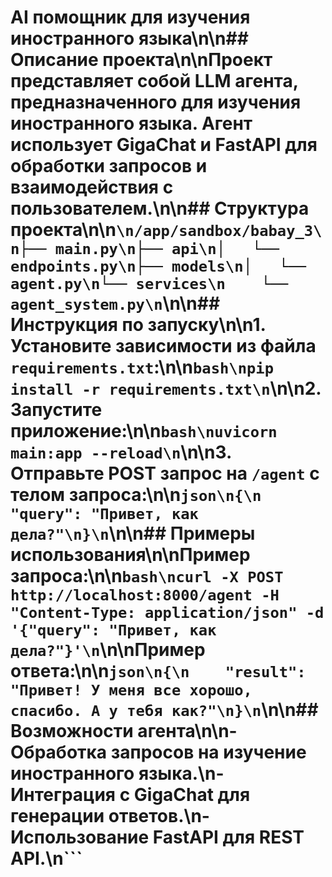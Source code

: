 # AI помощник для изучения иностранного языка\n\n## Описание проекта\n\nПроект представляет собой LLM агента, предназначенного для изучения иностранного языка. Агент использует GigaChat и FastAPI для обработки запросов и взаимодействия с пользователем.\n\n## Структура проекта\n\n```\n/app/sandbox/babay_3\n├── main.py\n├── api\n│   └── endpoints.py\n├── models\n│   └── agent.py\n└── services\n    └── agent_system.py\n```\n\n## Инструкция по запуску\n\n1. Установите зависимости из файла `requirements.txt`:\n\n```bash\npip install -r requirements.txt\n```\n\n2. Запустите приложение:\n\n```bash\nuvicorn main:app --reload\n```\n\n3. Отправьте POST запрос на `/agent` с телом запроса:\n\n```json\n{\n    "query": "Привет, как дела?"\n}\n```\n\n## Примеры использования\n\nПример запроса:\n\n```bash\ncurl -X POST http://localhost:8000/agent -H "Content-Type: application/json" -d '{"query": "Привет, как дела?"}'\n```\n\nПример ответа:\n\n```json\n{\n    "result": "Привет! У меня все хорошо, спасибо. А у тебя как?"\n}\n```\n\n## Возможности агента\n\n- Обработка запросов на изучение иностранного языка.\n- Интеграция с GigaChat для генерации ответов.\n- Использование FastAPI для REST API.\n```